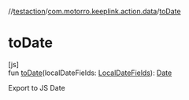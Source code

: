 //[testaction](../../index.md)/[com.motorro.keeplink.action.data](index.md)/[toDate](to-date.md)

# toDate

[js]\
fun [toDate](to-date.md)(localDateFields: [LocalDateFields](../../../testaction/testaction/com.motorro.keeplink.testaction.data/-local-date-fields/index.md)): [Date](https://kotlinlang.org/api/latest/jvm/stdlib/kotlin.js/-date/index.html)

Export to JS Date

